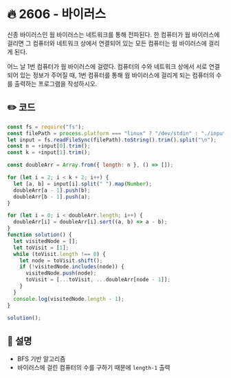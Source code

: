 # 🔥 2606 - 바이러스
신종 바이러스인 웜 바이러스는 네트워크를 통해 전파된다. 한 컴퓨터가 웜 바이러스에 걸리면 그 컴퓨터와 네트워크 상에서 연결되어 있는 모든 컴퓨터는 웜 바이러스에 걸리게 된다.

어느 날 1번 컴퓨터가 웜 바이러스에 걸렸다. 컴퓨터의 수와 네트워크 상에서 서로 연결되어 있는 정보가 주어질 때, 1번 컴퓨터를 통해 웜 바이러스에 걸리게 되는 컴퓨터의 수를 출력하는 프로그램을 작성하시오.

## ✏️ 코드
```js
const fs = require("fs");
const filePath = process.platform === "linux" ? "/dev/stdin" : "./input.txt";
let input = fs.readFileSync(filePath).toString().trim().split("\n");
const n = +input[0].trim();
const k = +input[1].trim();

const doubleArr = Array.from({ length: n }, () => []);

for (let i = 2; i < k + 2; i++) {
  let [a, b] = input[i].split(" ").map(Number);
  doubleArr[a - 1].push(b);
  doubleArr[b - 1].push(a);
}

for (let i = 0; i < doubleArr.length; i++) {
  doubleArr[i] = doubleArr[i].sort((a, b) => a - b);
}
function solution() {
  let visitedNode = [];
  let toVisit = [1];
  while (toVisit.length !== 0) {
    let node = toVisit.shift();
    if (!visitedNode.includes(node)) {
      visitedNode.push(node);
      toVisit = [...toVisit, ...doubleArr[node - 1]];
    }
  }
  console.log(visitedNode.length - 1);
}

solution();
```

## 🌱 설명
- BFS 기반 알고리즘
- 바이러스에 걸린 컴퓨터의 수를 구하기 때문에 `length-1` 출력